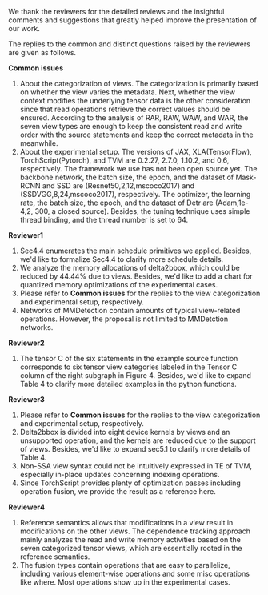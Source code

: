 We thank the reviewers for the detailed reviews and the insightful comments and suggestions that greatly helped improve the presentation of our work. 

The replies to the common and distinct questions raised by the reviewers are given as follows.


**Common issues**
1. About the categorization of views. The categorization is primarily based on whether the view varies the metadata. Next, whether the view context modifies the underlying tensor data is the other consideration since that read operations retrieve the correct values should be ensured. According to the analysis of RAR, RAW, WAW, and WAR, the seven view types are enough to keep the consistent read and write order with the source statements and keep the correct metadata in the meanwhile.
2. About the experimental setup. The versions of JAX, XLA(TensorFlow), TorchScript(Pytorch), and TVM are 0.2.27, 2.7.0, 1.10.2, and 0.6, respectively. The framework we use has not been open source yet. The backbone network, the batch size, the epoch, and the dataset of Mask-RCNN and SSD are (Resnet50,2,12,mscoco2017) and (SSDVGG,8,24,mscoco2017), respectively. The optimizer, the learning rate, the batch size, the epoch, and the dataset of Detr are (Adam,1e-4,2, 300, a closed source). Besides, the tuning technique uses simple thread binding, and the thread number is set to 64.


**Reviewer1**
1. Sec4.4 enumerates the main schedule primitives we applied. Besides, we'd like to formalize Sec4.4 to clarify more schedule details.
2.  We analyze the memory allocations of delta2bbox, which could be reduced by 44.44% due to views. Besides, we'd like to add a chart for quantized memory optimizations of the experimental cases.
3. Please refer to **Common issues** for the replies to the view categorization and experimental setup, respectively.
4. Networks of MMDetection contain amounts of typical view-related operations. However, the proposal is not limited to MMDetction networks.


**Reviewer2**
1. The tensor C of the six statements in the example source function corresponds to six tensor view categories labeled in the Tensor C column of the right subgraph in Figure 4. Besides, we'd like to expand Table 4 to clarify more detailed examples in the python functions.


**Reviewer3**
1. Please refer to **Common issues** for the replies to the view categorization and experimental setup, respectively.
2. Delta2bbox is divided into eight device kernels by views and an unsupported operation, and the kernels are reduced due to the support of views. Besides, we'd like to expand sec5.1 to clarify more details of Table 4. 
3. Non-SSA view syntax could not be intuitively expressed in TE of TVM, especially in-place updates concerning indexing operations.
4. Since TorchScript provides plenty of optimization passes including operation fusion, we provide the result as a reference here.


**Reviewer4**
1. Reference semantics allows that modifications in a view result in modifications on the other views. The dependence tracking approach mainly analyzes the read and write memory activities based on the seven categorized tensor views, which are essentially rooted in the reference semantics.
2. The fusion types contain operations that are easy to parallelize, including various element-wise operations and some misc operations like where. Most operations show up in the experimental cases.
